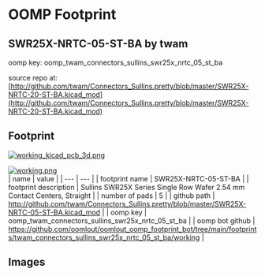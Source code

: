 # OOMP Footprint  
## SWR25X-NRTC-05-ST-BA  by twam  
  
oomp key: oomp_twam_connectors_sullins_swr25x_nrtc_05_st_ba  
  
source repo at: [http://github.com/twam/Connectors_Sullins.pretty/blob/master/SWR25X-NRTC-20-ST-BA.kicad_mod](http://github.com/twam/Connectors_Sullins.pretty/blob/master/SWR25X-NRTC-20-ST-BA.kicad_mod)  
## Footprint  
  
[![working_kicad_pcb_3d.png](working_kicad_pcb_3d_600.png)](working_kicad_pcb_3d.png)  
  
[![working.png](working_600.png)](working.png)  
| name | value | 
| --- | --- | 
| footprint name | SWR25X-NRTC-05-ST-BA | 
| footprint description | Sullins SWR25X Series Single Row Wafer 2.54 mm Contact Centers, Straight | 
| number of pads | 5 | 
| github path | http://github.com/twam/Connectors_Sullins.pretty/blob/master/SWR25X-NRTC-05-ST-BA.kicad_mod | 
| oomp key | oomp_twam_connectors_sullins_swr25x_nrtc_05_st_ba | 
| oomp bot github | https://github.com/oomlout/oomlout_oomp_footprint_bot/tree/main/footprints/twam_connectors_sullins_swr25x_nrtc_05_st_ba/working | 
## Images  
